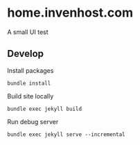 # home.invenhost.com
A small UI test


## Develop
Install packages
```
bundle install
```

Build site locally
```
bundle exec jekyll build
```

Run debug server
```
bundle exec jekyll serve --incremental
```
